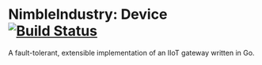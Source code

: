 
NimbleIndustry: Device [![Build Status](https://travis-ci.org/nimbleindustry/device.svg?branch=master)](https://travis-ci.org/nimbleindustry/device) 
=========
A fault-tolerant, extensible implementation of an IIoT gateway written in Go.

